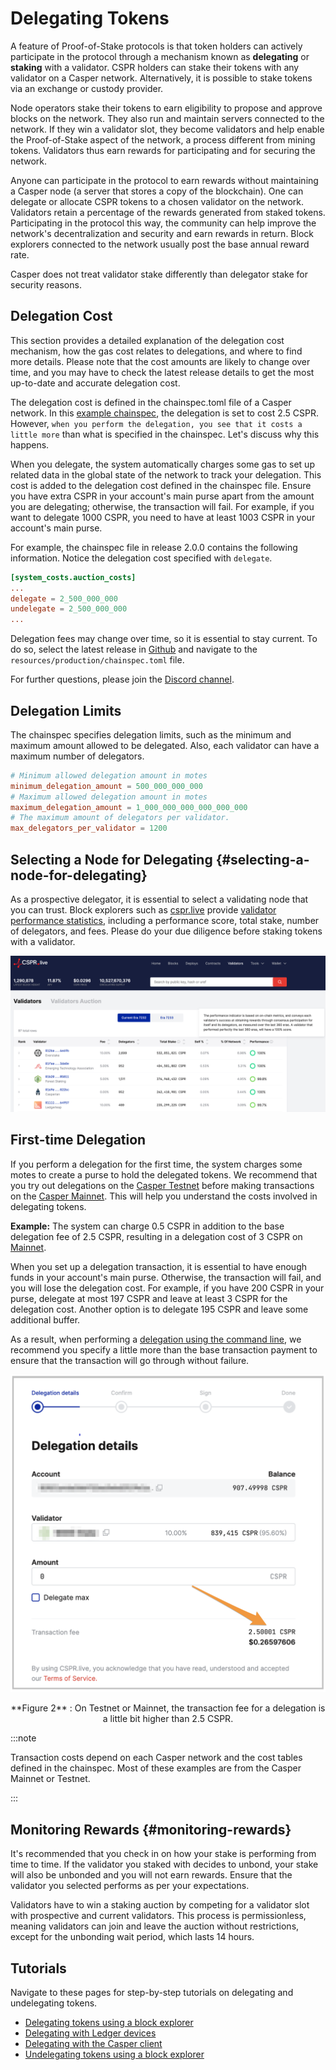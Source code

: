 # Delegating Tokens

A feature of Proof-of-Stake protocols is that token holders can actively participate in the protocol through a mechanism known as **delegating** or **staking** with a validator. CSPR holders can stake their tokens with any validator on a Casper network. Alternatively, it is possible to stake tokens via an exchange or custody provider.

Node operators stake their tokens to earn eligibility to propose and approve blocks on the network. They also run and maintain servers connected to the network. If they win a validator slot, they become validators and help enable the Proof-of-Stake aspect of the network, a process different from mining tokens. Validators thus earn rewards for participating and for securing the network.

Anyone can participate in the protocol to earn rewards without maintaining a Casper node (a server that stores a copy of the blockchain). One can delegate or allocate CSPR tokens to a chosen validator on the network. Validators retain a percentage of the rewards generated from staked tokens. Participating in the protocol this way, the community can help improve the network's decentralization and security and earn rewards in return. Block explorers connected to the network usually post the base annual reward rate.

Casper does not treat validator stake differently than delegator stake for security reasons.

## Delegation Cost

This section provides a detailed explanation of the delegation cost mechanism, how the gas cost relates to delegations, and where to find more details. Please note that the cost amounts are likely to change over time, and you may have to check the latest release details to get the most up-to-date and accurate delegation cost.

The delegation cost is defined in the chainspec.toml file of a Casper network. In this [example chainspec](https://github.com/casper-network/casper-node/blob/release-2.0.0-rc1/resources/production/chainspec.toml), the delegation is set to cost 2.5 CSPR. However, `when you perform the delegation, you see that it costs a little more` than what is specified in the chainspec. Let's discuss why this happens.

When you delegate, the system automatically charges some gas to set up related data in the global state of the network to track your delegation. This cost is added to the delegation cost defined in the chainspec file. Ensure you have extra CSPR in your account's main purse apart from the amount you are delegating; otherwise, the transaction will fail. For example, if you want to delegate 1000 CSPR, you need to have at least 1003 CSPR in your account's main purse.

For example, the chainspec file in release 2.0.0 contains the following information. Notice the delegation cost specified with `delegate`.

```toml
[system_costs.auction_costs]
...
delegate = 2_500_000_000
undelegate = 2_500_000_000
...
```

Delegation fees may change over time, so it is essential to stay current. To do so, select the latest release in [Github](https://github.com/casper-network/casper-node) and navigate to the `resources/production/chainspec.toml` file.

For further questions, please join the [Discord channel](https://discord.gg/caspernetwork).

## Delegation Limits

The chainspec specifies delegation limits, such as the minimum and maximum amount allowed to be delegated. Also, each validator can have a maximum number of delegators.

```toml
# Minimum allowed delegation amount in motes
minimum_delegation_amount = 500_000_000_000
# Maximum allowed delegation amount in motes
maximum_delegation_amount = 1_000_000_000_000_000_000
# The maximum amount of delegators per validator.
max_delegators_per_validator = 1200
```

## Selecting a Node for Delegating {#selecting-a-node-for-delegating}

As a prospective delegator, it is essential to select a validating node that you can trust. Block explorers such as [cspr.live](https://cspr.live) provide [validator performance statistics](https://cspr.live/validators), including a performance score, total stake, number of delegators, and fees. Please do your due diligence before staking tokens with a validator.

![Validators](./_delegating/1.validators.png) 

## First-time Delegation

If you perform a delegation for the first time, the system charges some motes to create a purse to hold the delegated tokens. We recommend that you try out delegations on the [Casper Testnet](https://testnet.cspr.live/) before making transactions on the [Casper Mainnet](https://cspr.live/). This will help you understand the costs involved in delegating tokens.

**Example:** The system can charge 0.5 CSPR in addition to the base delegation fee of 2.5 CSPR, resulting in a delegation cost of 3 CSPR on [Mainnet](https://cspr.live/).

When you set up a delegation transaction, it is essential to have enough funds in your account's main purse. Otherwise, the transaction will fail, and you will lose the delegation cost. For example, if you have 200 CSPR in your purse, delegate at most 197 CSPR and leave at least 3 CSPR for the delegation cost. Another option is to delegate 195 CSPR and leave some additional buffer.

As a result, when performing a [delegation using the command line](../developers/cli/delegate.md), we recommend you specify a little more than the base transaction payment to ensure that the transaction will go through without failure.

![**Figure 2** : On Testnet or Mainnet, the transaction fee for a delegation is a little bit higher than 2.5 CSPR.](./_delegating/economic-delegationDetails.png)
<p align="center">
**Figure 2** : On Testnet or Mainnet, the transaction fee for a delegation is a little bit higher than 2.5 CSPR.
</p>

:::note

Transaction costs depend on each Casper network and the cost tables defined in the chainspec. Most of these examples are from the Casper Mainnet or Testnet.

:::

## Monitoring Rewards {#monitoring-rewards}

It's recommended that you check in on how your stake is performing from time to time. If the validator you staked with decides to unbond, your stake will also be unbonded and you will not earn rewards. Ensure that the validator you selected performs as per your expectations.

Validators have to win a staking auction by competing for a validator slot with prospective and current validators. This process is permissionless, meaning validators can join and leave the auction without restrictions, except for the unbonding wait period, which lasts 14 hours.

## Tutorials

Navigate to these pages for step-by-step tutorials on delegating and undelegating tokens.

- [Delegating tokens using a block explorer](./csprlive/delegate-ui.md)
- [Delegating with Ledger devices](./ledger/staking-ledger.md)
- [Delegating with the Casper client](../developers/cli/delegate.md)
- [Undelegating tokens using a block explorer](./csprlive/undelegate-ui.md)
